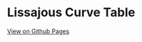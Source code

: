# Lissajous Curve Table
[View on Github Pages](https://nocturnalpenguin.github.io/challenge-lissajous-curve-table/)
